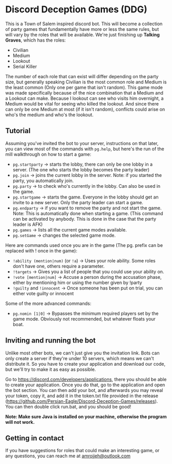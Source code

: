 # Discord Deception Games (DDG)
This is a Town of Salem inspired discord bot. This will become a collection of party games that fundamentally have more or less the same rules, but will vary by the roles that will be available. We're just finishing up **Talking Graves**, which has the roles:
- Civilian
- Medium
- Lookout
- Serial Killer

The number of each role that can exist will differ depending on the party size, but generally speaking Civilian is the most common role and Medium is the least common (Only one per game that isn't random). This game mode was made specifically because of the nice combination that a Medium and a Lookout can make. Because I lookout can see who visits him overnight, a Medium would be vital for seeing who killed the lookout. And since there can only be one Medium at most (if it isn't random), conflicts could arise on who's the medium and who's the lookout.

## Tutorial
Assuming you've invited the bot to your server, instructions on that later, you can view most of the commands with `pg.help`, but here's the run of the mill walkthrough on how to start a game:
- `pg.startparty` -> starts the lobby, there can only be one lobby in a server. (The one who starts the lobby becomes the party leader)
- `pg.join` -> joins the current lobby in the server. Note: if you started the party, you automatically join.
- `pg.party` -> to check who's currently in the lobby. Can also be used in the game.
- `pg.startgame` -> starts the game. Everyone in the lobby should get an invite to a new server. Only the party leader can start a game.
- `pg.endparty` -> if you want to remove the party and not start the game. Note: This is automatically done when starting a game.
(This command can be activated by anybody. This is done in the case that the party leader is AFK)
- `pg.games` -> lists all the current game modes available.
- `pg.setGame` -> changes the selected game mode.

Here are commands used once you are in the game (The pg. prefix can be replaced with ! once in the game):
- `!ability (mention|num)` (or `!a`) -> Uses your role ability. Some roles don't have one, others require a parameter.
- `!targets` -> Gives you a list of people that you could use your ability on.
- `!vote [mention|num]` -> Accuse a person during the accusation phase, either by mentioning him or using the number given by !party
- `!guilty` and `!innocent` -> Once someone has been put on trial, you can either vote guilty or innocent

Some of the more advanced commands:
- `pg.nomin [1|0]` -> Bypasses the minimum required players set by the game mode. Obviously not recommended, but whatever floats your boat.

## Inviting and running the bot
Unlike most other bots, we can't just give you the invitation link. Bots can only create a server if they're under 10 servers, which means we can't distribute it. So you have to create your application and download our code, but we'll try to make it as easy as possible.

Go to https://discord.com/developers/applications, there you should be able to create your application. Once you do that, go to the application and open the bot section. You can then add your bot, and afterwards you may reveal your token, copy it, and add it in the token.txt file provided in the release (https://github.com/Persian-Eagle/Discord-Deception-Games/releases). You can then double click run.bat, and you should be good!

**Note: Make sure Java is installed on your machine, otherwise the program will not work.**

## Getting in contact
If you have suggestions for roles that could make an interesting game, or any questions, you can reach me at amrojjeh@outlook.com
